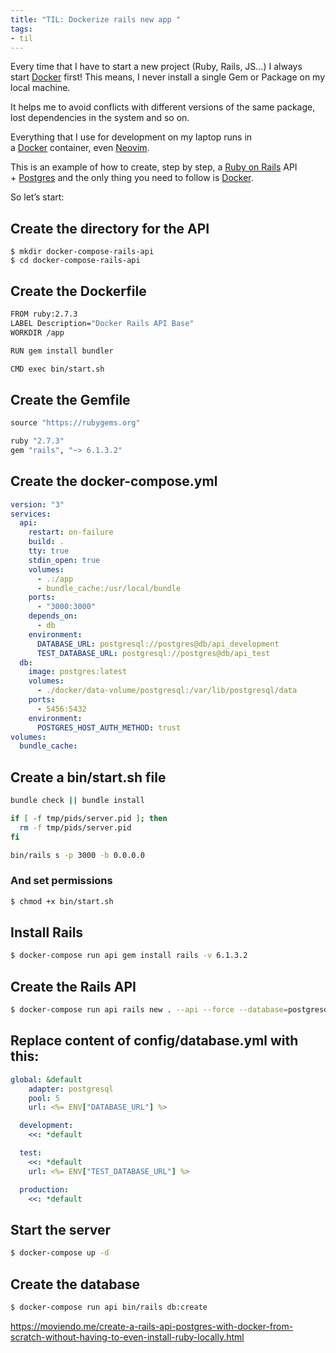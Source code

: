 ```yaml
---
title: "TIL: Dockerize rails new app "
tags:
- til
---
```

Every time that I have to start a new project (Ruby, Rails, JS…) I always start [Docker](https://www.docker.com/) first! This means, I never install a single Gem or Package on my local machine.

It helps me to avoid conflicts with different versions of the same package, lost dependencies in the system and so on.

Everything that I use for development on my laptop runs in a [Docker](https://www.docker.com/) container, even [Neovim](https://github.com/jferrer/neovim-dockerized).

This is an example of how to create, step by step, a [Ruby on Rails](http://rubyonrails.org/) API + [Postgres](https://www.postgresql.org/) and the only thing you need to follow is [Docker](https://www.docker.com/).

So let’s start:

## Create the directory for the API

```
$ mkdir docker-compose-rails-api
$ cd docker-compose-rails-api
```

## Create the Dockerfile

```sh
FROM ruby:2.7.3
LABEL Description="Docker Rails API Base"
WORKDIR /app

RUN gem install bundler

CMD exec bin/start.sh
```

## Create the Gemfile

```ruby
source "https://rubygems.org"

ruby "2.7.3"
gem "rails", "~> 6.1.3.2"
```

## Create the docker-compose.yml

```yml
version: "3"
services:
  api:
    restart: on-failure
    build: .
    tty: true
    stdin_open: true
    volumes:
      - .:/app
      - bundle_cache:/usr/local/bundle
    ports:
      - "3000:3000"
    depends_on:
      - db
    environment:
      DATABASE_URL: postgresql://postgres@db/api_development
      TEST_DATABASE_URL: postgresql://postgres@db/api_test
  db:
    image: postgres:latest
    volumes:
      - ./docker/data-volume/postgresql:/var/lib/postgresql/data
    ports:
      - 5456:5432
    environment:
      POSTGRES_HOST_AUTH_METHOD: trust
volumes:
  bundle_cache:
```

## Create a bin/start.sh file

```sh
bundle check || bundle install

if [ -f tmp/pids/server.pid ]; then
  rm -f tmp/pids/server.pid
fi

bin/rails s -p 3000 -b 0.0.0.0
```

### And set permissions

```sh
$ chmod +x bin/start.sh
```

## Install Rails

```sh
$ docker-compose run api gem install rails -v 6.1.3.2
```

## Create the Rails API

```sh
$ docker-compose run api rails new . --api --force --database=postgresql --skip-bundle
```

## Replace content of config/database.yml with this:

```yaml
global: &default
    adapter: postgresql
    pool: 5
    url: <%= ENV["DATABASE_URL"] %>

  development:
    <<: *default

  test:
    <<: *default
    url: <%= ENV["TEST_DATABASE_URL"] %>

  production:
    <<: *default
```

## Start the server

```sh
$ docker-compose up -d
```

## Create the database

```sh
$ docker-compose run api bin/rails db:create
```

https://moviendo.me/create-a-rails-api-postgres-with-docker-from-scratch-without-having-to-even-install-ruby-locally.html

